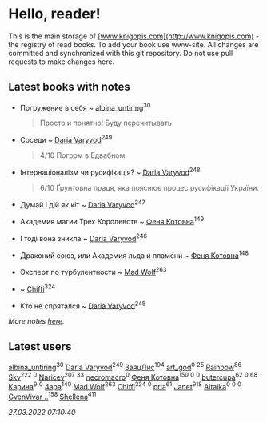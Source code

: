# Hello, reader!
This is the main storage of [www.knigopis.com](http://www.knigopis.com) - the registry of read books.
To add your book use www-site. All changes are committed and synchronized with this git repository.
Do not use pull requests to make changes here.


## Latest books with notes
* Погружение в себя ~ [albina_untiring](users/257/2579695-vkontakte)<sup>30</sup>
    > Просто и понятно! Буду перечитывать

* Соседи ~ [Daria Varyvod](users/829/829893410524253-facebook)<sup>249</sup>
    > 4/10 Погром в Едвабном.

* Інтернаціоналізм чи русифікація? ~ [Daria Varyvod](users/829/829893410524253-facebook)<sup>248</sup>
    > 6/10 Ґрунтовна праця, яка пояснює процес русифікації України.

* Думай і дій як кіт ~ [Daria Varyvod](users/829/829893410524253-facebook)<sup>247</sup>

* Академия магии Трех Королевств ~ [Феня Котовна](users/109/109746193906459706720-google)<sup>149</sup>

* І тоді вона зникла ~ [Daria Varyvod](users/829/829893410524253-facebook)<sup>246</sup>

* Драконий союз, или Академия льда и пламени ~ [Феня Котовна](users/109/109746193906459706720-google)<sup>148</sup>

* Эксперт по турбулентности ~ [Mad Wolf](users/947/94738840-vkontakte)<sup>263</sup>

*  ~ [Chiffi](users/105/105831994080785626680-google)<sup>324</sup>

* Кто не спрятался ~ [Daria Varyvod](users/829/829893410524253-facebook)<sup>245</sup>


_More notes [here](latest_books_with_notes.md)._


## Latest users
[albina_untiring](users/257/2579695-vkontakte)<sup>30</sup> 
[Daria Varyvod](users/829/829893410524253-facebook)<sup>249</sup> 
[ЗаяцЛис](users/112/112388384595246311466-google)<sup>194</sup> 
[art_god](users/270/27076131-vkontakte)<sup>0</sup> 
[](users/864/86487125-vkontakte)<sup>25</sup> 
[Rainbow](users/109/109787328219839805802-google)<sup>86</sup> 
[Sky](users/118/118049897850017649660-googleplus)<sup>222</sup> 
[](users/107/107964573981658495430-google)<sup>0</sup> 
[Naricev](users/107/107090515204537133928-google)<sup>207</sup> 
[](users/118/118248226132797004598-google)<sup>33</sup> 
[necromacro](users/104/104058898569282311785-google)<sup>0</sup> 
[Феня Котовна](users/109/109746193906459706720-google)<sup>150</sup> 
[](users/651/651948011-vkontakte)<sup>0</sup> 
[](users/112/112469457440397897994-google)<sup>0</sup> 
[butercupa](users/193/193697993-vkontakte)<sup>62</sup> 
[](users/117/117917591965816894588-google)<sup>0</sup> 
[](users/153/1537586159620888-facebook)<sup>68</sup> 
[Карина](users/113/113094351246440936608-google)<sup>9</sup> 
[](users/108/108710650791518569555-google)<sup>0</sup> 
[4apa](users/117/117392596378069249667-google)<sup>140</sup> 
[Mad Wolf](users/947/94738840-vkontakte)<sup>263</sup> 
[Chiffi](users/105/105831994080785626680-google)<sup>324</sup> 
[](users/116/116203054830965711791-google)<sup>0</sup> 
[pria](users/128/128917939-vkontakte)<sup>61</sup> 
[Janet](users/108/108113656204404967440-google)<sup>918</sup> 
[Altaika](users/192/192350657-vkontakte)<sup>0</sup> 
[](users/148/1480755193-yandex)<sup>0</sup> 
[](users/102/102431900572288706085-google)<sup>0</sup> 
[GvenVivar ..](users/158/158266434925901-facebook)<sup>158</sup> 
[Shellena](users/134/13413591548892934957-mailru)<sup>411</sup> 


_27.03.2022 07:10:40_
